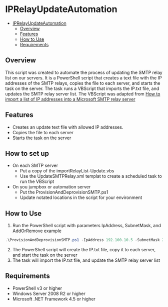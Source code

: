# IPRelayUpdateAutomation

<!-- Create a Bulleted list in md. PowerShelll script starts the process. creaters IP.txt file, and copis file toeach server. It then starts the task on the server. importRealyListUpdate.vbs sits on each server and imports the ip.txt file, and updates the SMTP relay server list. xml file is a copy of the scheduled task in Task scheduler. -->

<!-- TOC -->

- [IPRelayUpdateAutomation](#iprelayupdateautomation)
  - [Overview](#overview)
  - [Features](#features)
  - [How to Use](#how-to-use)
  - [Requirements](#requirements)


<!-- /TOC -->

## Overview

This script was created to automate the process of updating the SMTP relay list on our servers. It is a PowerShell script that creates a text file with the IP addresses of the SMTP relays, copies the file to each server, and starts the task on the server. The task runs a VBScript that imports the IP.txt file, and updates the SMTP relay server list.
The VBScript was adapted from [How to import a list of IP addresses into a Microsoft SMTP relay server](https://dailysysadmin.com/KB/Article/2168/how-to-import-a-list-of-ip-addresses-into-a-microsoft-smtp-relay-server/)

## Features

- Creates an update text file with allowed IP addresses.
- Copies the file to each server
- Starts the task on the server

## How to set up
- On each SMTP server
    - Put a copy of the importRelayList-Update.vbs
    - Use the UpdateSMTPRelay.xml templat to create a scheduled task to run the VBScript
- On you jumpbox or automation server
    - Put the ProvisionAndDeprovisionSMTP.ps1
    - Update notated locations in the script for your environment

## How to Use

1. Run the PowerShell script with parameters IpAddress, SubnetMask, and AddOrRemove
example
```powershell
.\ProvisionAndDeprovisionSMTP.ps1 -IpAddress 192.100.10.5 -SubnetMask 255.255.255.255 -AddOrRemove Add
```
2. The PowerShell script will create the IP.txt file, copy it to each server, and start the task on the server
3. The task will import the IP.txt file, and update the SMTP relay server list

## Requirements

- PowerShell v3 or higher
- Windows Server 2008 R2 or higher
- Microsoft .NET Framework 4.5 or higher
